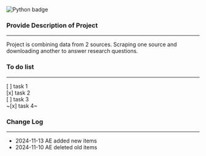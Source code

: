 ![Python badge](https://img.shields.io/static/v1?message=Python&logo=Python&labelColor=3776AB&color=3776AB&logoColor=white&label=%20&style=for-the-badge)

### Provide Description of Project

---

Project is combining data from 2 sources. Scraping one source and downloading another to answer research questions.

### To do list

---

[ ] task 1  
[x] task 2  
[ ] task 3  
~[x] task 4~

### Change Log

---

- 2024-11-13 AE added new items
- 2024-11-10 AE deleted old items
